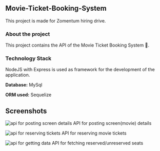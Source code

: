 ## Movie-Ticket-Booking-System
This project is made for Zomentum hiring drive. 

### About the project
This project contains the API of the Movie Ticket Booking System :ticket:.

### Technology Stack
NodeJS with Express is used as framework for the development of the application. 

**Database:** MySql

**ORM used:** Sequelize

## Screenshots

![api for posting screen details](https://user-images.githubusercontent.com/20878070/46921575-c05f5380-d01a-11e8-9ada-e8b1a25ee54c.png)
API for posting screen(movie) details

![api for reserving tickets](https://user-images.githubusercontent.com/20878070/46921574-bfc6bd00-d01a-11e8-993d-b60434267a99.png)
API for reserving movie tickets

![api for getting data](https://user-images.githubusercontent.com/20878070/46921573-bfc6bd00-d01a-11e8-972d-460fc66dbe5c.png)
API for fetching reserved/unreserved seats
